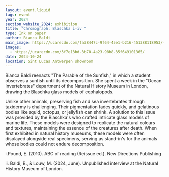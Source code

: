 ```yaml
---
layout: event.liquid
tags: event
year: 2024
section_website_2024: exhibition
title: "Chromograph: Blaschka i-iv "
type: Ink on paper
author: Bianca Baldi
main_image: https://ucarecdn.com/fa38447c-9f64-45e1-b216-451388118953/-/preview/-/enhance/50/
images:
  - https://ucarecdn.com/3f7e13bd-3b70-4a23-98b8-35f649101365/
date: 2024-10-24
location: Sint Lucas Antwerpen showroom
---
```

Bianca Baldi reenacts "The Parable of the Sunfish," in which a student observes a sunfish until its decomposition. She spent a week in the "Ocean Invertebrates" department of the Natural History Museum in London, drawing the Blaschka glass models of cephalopods.



Unlike other animals, preserving fish and sea invertebrates through taxidermy is challenging. Their pigmentation fades quickly, and gelatinous bodies like squid, octopus, or jellyfish can shrink. A solution to this issue was provided by the Blaschka's who crafted intricate glass models of marine life. These models were designed to replicate the natural colours and textures, maintaining the essence of the creatures after death. When first exhibited in natural history museums, these models were often displayed alongside real specimens, serving as stand-in's for the animals whose bodies could not endure decomposition.



i.Pound, E. (2010). ABC of reading (Reissue ed.). New Directions Publishing 

ii. Baldi, B., & Louw, M. (2024, June). Unpublished interview at the Natural History Museum of London.
